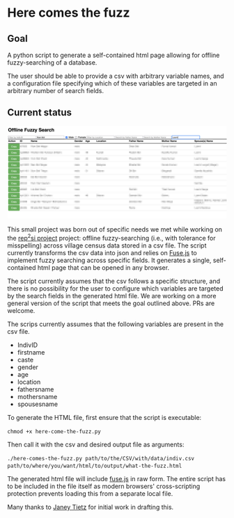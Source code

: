 # Here comes the fuzz

## Goal

A python script to generate a self-contained html page allowing for offline fuzzy-searching of a database.

The user should be able to provide a csv with arbitrary variable names, and a configuration file specifying which of these variables are targeted in an arbitrary number of search fields.

## Current status

![Current interface (screenshot)](./screenshot.jpg "Current interface (screenshot)")

This small project was born out of specific needs we met while working on the [rep<sup>2</sup>si project](https://rep2si.github.io/) project: offline fuzzy-searching (i.e., with tolerance for misspelling) across village census data stored in a csv file. The script currently transforms the csv data into json and relies on [Fuse.js](https://github.com/krisk/Fuse) to implement fuzzy searching across specific fields. It generates a single, self-contained html page that can be opened in any browser.

The script currently assumes that the csv follows a specific structure, and there is no possibility for the user to configure which variables are targeted by the search fields in the generated html file. We are working on a more general version of the script that meets the goal outlined above. PRs are welcome.

The scrips currently assumes that the following variables are present in the csv file.
- IndivID
- firstname
- caste
- gender
- age
- location
- fathersname
- mothersname
- spousesname

To generate the HTML file, first ensure that the script is executable: 

`chmod +x here-come-the-fuzz.py`

Then call it with the csv and desired output file as arguments:

`./here-comes-the-fuzz.py path/to/the/CSV/with/data/indiv.csv path/to/where/you/want/html/to/output/what-the-fuzz.html`

The generated html file will include [fuse.js](https://www.fusejs.io/) in raw form. The entire script has to be included in the file itself as modern browsers' cross-scripting protection prevents loading this from a separate local file.

Many thanks to [Janey Tietz](https://github.com/janeytietz/) for initial work in drafting this. 
